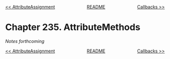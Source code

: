 <div>
<div style='float: left'><a href='ch234-attributeassignment.md'>&lt;&lt; AttributeAssignment</a></div>
<div style='float: right'><a href='ch236-callbacks.md'>Callbacks &gt;&gt;</a></div>
<div style='float: inline-auto;text-align:center'><a href='README.md'>README</a></div>
<div style="clear: both"></div>
</div>

# Chapter 235. AttributeMethods

*Notes forthcoming*

<div>
<div style='float: left'><a href='ch234-attributeassignment.md'>&lt;&lt; AttributeAssignment</a></div>
<div style='float: right'><a href='ch236-callbacks.md'>Callbacks &gt;&gt;</a></div>
<div style='float: inline-auto;text-align:center'><a href='README.md'>README</a></div>
<div style="clear: both"></div>
</div>